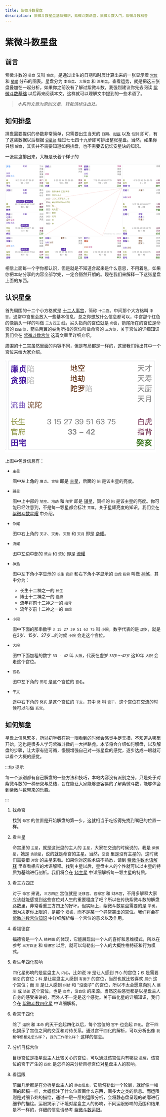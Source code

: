 ```yaml
---
title: 紫微斗数星盘
description: 紫微斗数星盘基础知识，紫微斗数命盘，紫微斗数入门，紫微斗数科普
---
```

# 紫微斗数星盘

## 前言

紫微斗数的 `星盘` 又叫 `命盘`，是通过出生的日期和时辰计算出来的一张显示着 [`宫位`](./palace.md) 和 [`星耀`](./star.md) 分布的图表。星盘分为 `本命盘`、`大限盘` 和 `流年盘`。查看运势，就是把这三张盘叠加在一起分析。如果你之前没有了解过紫微斗数，我强烈建议你先去阅读 [紫微斗数基础](./basis.md) 以后再来阅读本文，这样就可以理解文中提到的一些术语了。

>*本系列文章为原创文章，转载请标注出处。*

## 如何排盘

排盘需要提供的参数非常简单，只需要出生当天的 `日期`、[`时辰`](./basis.md#十二时辰) 以及 `性别` 即可，有了这些数据以后根据 [`安星诀`](./setup.md) 经过七七四十九步即可排出整张星盘。当然，如果你只想 `解盘`，其实并不需要知道如何排盘，也不需要去记忆安星诀的知识。

一张星盘排出来，大概是长着个样子的

![紫微斗数星盘](/.vitepress/public/astrolabe@2x.png)

相信上面每一个字你都认识，但是就是不知道合起来是什么意思，不用着急，如果你把本站分享的内容全部学完，一定会豁然开朗的。现在我们来解释一下这张星盘上面的东西。

## 认识星盘

首先周围的十二个小方格就是 [十二人事宫](./palace.md)，简称 `十二宫`。中间那个大方格叫 `中宫`，通常中宫里会放入一些基本信息，总之你想放什么信息都可以，中宫那个红色的像箭头一样的叫做 `三方四正` 线，尖头指向的宫位就是 `命宫`，箭尾所在的宫位是命宫的 `四正位`，箭头两翼的尖角所指的宫位叫做命宫的 `三方位`，关于宫位的详细知识我们会在 [紫微斗数宫位](./palace.md) 这篇文章里详细介绍。

周围的十二宫虽然里面的内容不同，但是布局都是一样的，这里我们拎出其中一个宫位来给大家介绍。

![紫微斗数宫位](/.vitepress/public/palace@2x.png)

上图中包含信息有：

- `主星`

  图中左上角的 `廉贞`、`贪狼` 即是 [主星](./major-star.md)，后面的 `陷` 是该主星的亮度。

- `辅星`

  图中上中部的 `地空`、`地劫` 和 `陀罗` 即是 [辅星](./minor-star.md)，同样的 `陷` 是该主星的亮度。你可能已经注意到，不是每一颗星都会标注 `亮度`。关于星耀亮度的知识，我们会在 [紫微斗数星耀](./star.md) 中介绍。

- `杂耀`

  图中右上角的 `天才`、`天寿`、`天厨` 和 `天月` 即是 [杂耀](./adj-star.md)。

- `流耀`

  图中左边中部的 `流曲` 和 `流陀` 即是 [流耀](./star.md#流耀)

- `神煞`

  图中左下角小字显示的 `长生` `官府` 和右下角小字显示的 `白虎` `指背` 叫做 [神煞](./star.md#神煞)，其中分为：

  - 长生十二神之一的 `长生`
  - 博士十二神之一的  `官府`
  - 流年将前十二神之一的  `指背`
  - 流年岁前十二神之一的  `白虎`

- `小限`

  图中下面的那串数字 `3 15 27 39 51 63 75` 叫 `小限`，数字代表的是 `虚岁`，就是在3岁、15岁、27岁...的时候 `小限` 会走这个宫位。

- `大限`

  图中下面加粗的数字 `33 - 42` 叫 `大限`，代表在虚岁 `33岁`～`42岁` 这10年 `大限` 会走这个宫位。

- `宫名`

  图中左下角的 `田宅` 是这个宫位的 `宫名`。

- `干支`

  途中右下角的 `癸亥` 是这个宫位的 `干支`，其中 `癸` 叫 `宫干`，这个宫位在交流的时候可以叫做 `亥宫`。

## 如何解盘

星盘上信息繁多，所以初学者在第一眼看到的时候会感觉手足无措，不知道从哪里开始，这也是很多人学习紫微斗数的一大拦路虎。本节将会介绍如何解盘，以及解盘的步骤，让大家有迹可循，慢慢增强自己对一张星盘的感觉，逐步达成一眼就可以看个大概的感觉。

:::tip 提示

每一个派别都有自己解盘的一些方法和技巧，本站内容没有派别之分，只是处于对紫微斗数的一种研究与总结，旨在能让大家能够更容易的了解紫微斗数，能够体会到紫微斗数带来的乐趣。

:::

1. 找命宫
   
    找到 `命宫` 的位置是开始解盘的第一步，这就相当于吃饭得先找到嘴巴的位置一样。

2. 看主星

    命宫里的 `主星`，就是这张盘的主人的 `主星`，大家在交流的时候说的，我是 `紫微星`，她是 `贪狼星`，说的就是命宫的主星。当然，`空宫` 里是没有主星的，这时我们需要借 `对宫` 的主星来看。如果你对这些术语不熟悉，请到 [紫微斗数术语解释](./basis.md#术语解释) 里查看相应的术语解释。找到主星以后，星盘主人的个性就可以以主星的特质为基础进行剖析。我们将会在 [14主星](./major-star.md) 中详细解析每一颗主星的特质。

3. 看三方四正

    对于 `命宫` 来说，`三方四正` 宫位就是 `迁移宫`、`官禄宫` 和 `财帛宫`，不用多解释大家应该就能感觉到这些宫位对人生的重要程度了吧？所以在传统紫微斗数的解盘路数里，非常看重三方四正的好坏。但实际上，紫微斗数星盘需要的是 `平衡`，因为决定你上限的，是那个 `短板`，而不是某一个异常突出的宫位。我们将会在 [紫微斗数宫位知识](./palace.md) 中详细解析每一个宫位的意义以及作用。

4. 看福德宫

    福德宫是一个人 `精神面` 的体现，它能展现出一个人的喜好和思维模式，所以在参考 `三方四正` 和 `福德宫` 以后，就可以勾勒出一个人的大概性格特征和行为模式。

5. 看生年四化影响

    四化星影响的是星盘主人 `内心`，比如说 `禄` 是让人感到 `开心` 的宫位；`权` 是需要 `掌控` 的宫位；`科` 是让星盘主人感到 `有面子` 的宫位，当然也就比较喜欢 `展示` 这个宫位；而 `忌` 是让人感到 `纠结` 和 “没面子” 的宫位，所以不太会愿意向别人 `展示` 或 `谈论` 这个宫位，也是 `自卑`，`没自信` 的来源。当然这些感觉都是以星盘主人自身的感受来讲的，而外人不一定是这个感觉。关于四化星的详细知识，我们会在 [紫微斗数四化星](./mutagen.md) 中详细解析。

6. 看宫干四化

    除了 `运限` 和 `本命` 的天干会起四化以后，每个宫位的 `宫干` 也会起 `四化`。宫干四化揭示了宫位之间的交互和对待关系。通过宫干四化的解析，可以分析出像 `我和伴侣相处怎么样？`，`我的工作怎么样？` 这样的信息。

7. 分析目标宫位

    目标宫位是指星盘主人比较关心的宫位，可以通过该宫位内有哪些 `星耀`，该宫位的宫干产生的 `四化` 是怎样的来分析目标宫位对星盘主人的影响。 

8. 看运限

    前面几步都是在分析星盘主人的 `静态信息`，它能勾勒出一个轮廓，就好像一幅画的起稿一样，大概标注了什么位置画什么东西，画多大之类的信息。而运限则是对细节处的描绘，通过一层一层的运限分析，会将静态盘呈现的轮廓进行细节的描绘。运限揭示了环境对星盘主人的影响，不同运限影响的范围和结果是不一样的，详细的信息请参考 [紫微斗数运限](./horoscope.md)。